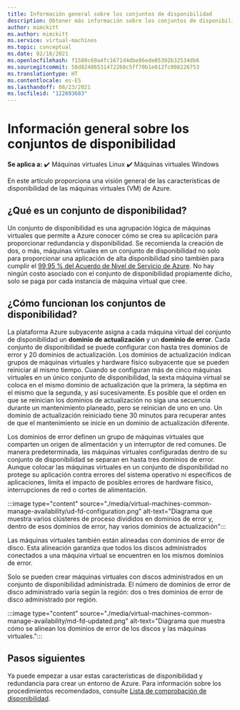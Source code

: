 ```yaml
---
title: Información general sobre los conjuntos de disponibilidad
description: Obtener más información sobre los conjuntos de disponibilidad en Azure
author: mimckitt
ms.author: mimckitt
ms.service: virtual-machines
ms.topic: conceptual
ms.date: 02/18/2021
ms.openlocfilehash: f1580c69a4fc1671d4dbe86ede05392b32534db6
ms.sourcegitcommit: 58d82486531472268c5ff70b1e012fc008226753
ms.translationtype: HT
ms.contentlocale: es-ES
ms.lasthandoff: 08/23/2021
ms.locfileid: "122693683"
---
```

# <a name="availability-sets-overview"></a>Información general sobre los conjuntos de disponibilidad

**Se aplica a:** :heavy_check_mark: Máquinas virtuales Linux :heavy_check_mark: Máquinas virtuales Windows

En este artículo proporciona una visión general de las características de disponibilidad de las máquinas virtuales (VM) de Azure.

## <a name="what-is-an-availability-set"></a>¿Qué es un conjunto de disponibilidad? 

Un conjunto de disponibilidad es una agrupación lógica de máquinas virtuales que permite a Azure conocer cómo se crea su aplicación para proporcionar redundancia y disponibilidad. Se recomienda la creación de dos, o más, máquinas virtuales en un conjunto de disponibilidad no solo para proporcionar una aplicación de alta disponibilidad sino también para cumplir el [99,95 % del Acuerdo de Nivel de Servicio de Azure](https://azure.microsoft.com/support/legal/sla/virtual-machines/). No hay ningún costo asociado con el conjunto de disponibilidad propiamente dicho, solo se paga por cada instancia de máquina virtual que cree.

## <a name="how-do-availability-sets-work"></a>¿Cómo funcionan los conjuntos de disponibilidad?
La plataforma Azure subyacente asigna a cada máquina virtual del conjunto de disponibilidad un **dominio de actualización** y un **dominio de error**. Cada conjunto de disponibilidad se puede configurar con hasta tres dominios de error y 20 dominios de actualización. Los dominios de actualización indican grupos de máquinas virtuales y hardware físico subyacente que se pueden reiniciar al mismo tiempo. Cuando se configuran más de cinco máquinas virtuales en un único conjunto de disponibilidad, la sexta máquina virtual se coloca en el mismo dominio de actualización que la primera, la séptima en el mismo que la segunda, y así sucesivamente. Es posible que el orden en que se reinician los dominios de actualización no siga una secuencia durante un mantenimiento planeado, pero se reinician de uno en uno. Un dominio de actualización reiniciado tiene 30 minutos para recuperar antes de que el mantenimiento se inicie en un dominio de actualización diferente.

Los dominios de error definen un grupo de máquinas virtuales que comparten un origen de alimentación y un interruptor de red comunes. De manera predeterminada, las máquinas virtuales configuradas dentro de su conjunto de disponibilidad se separan en hasta tres dominios de error. Aunque colocar las máquinas virtuales en un conjunto de disponibilidad no protege su aplicación contra errores del sistema operativo ni específicos de aplicaciones, limita el impacto de posibles errores de hardware físico, interrupciones de red o cortes de alimentación.

:::image type="content" source="./media/virtual-machines-common-manage-availability/ud-fd-configuration.png" alt-text="Diagrama que muestra varios clústeres de proceso divididos en dominios de error y, dentro de esos dominios de error, hay varios dominios de actualización":::

Las máquinas virtuales también están alineadas con dominios de error de disco. Esta alineación garantiza que todos los discos administrados conectados a una máquina virtual se encuentren en los mismos dominios de error. 

Solo se pueden crear máquinas virtuales con discos administrados en un conjunto de disponibilidad administrada. El número de dominios de error de disco administrado varía según la región: dos o tres dominios de error de disco administrado por región. 

:::image type="content" source="./media/virtual-machines-common-manage-availability/md-fd-updated.png" alt-text="Diagrama que muestra cómo se alinean los dominios de error de los discos y las máquinas virtuales.":::

## <a name="next-steps"></a>Pasos siguientes
Ya puede empezar a usar estas características de disponibilidad y redundancia para crear un entorno de Azure. Para información sobre los procedimientos recomendados, consulte [Lista de comprobación de disponibilidad](/azure/architecture/checklist/resiliency-per-service).

